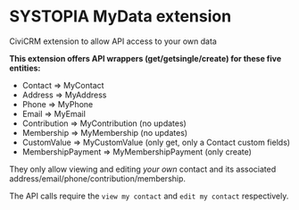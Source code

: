 # SYSTOPIA MyData extension
CiviCRM extension to allow API access to your own data

**This extension offers API wrappers (get/getsingle/create) for these five entities:**
 * Contact => MyContact
 * Address => MyAddress
 * Phone => MyPhone
 * Email => MyEmail
 * Contribution => MyContribution (no updates)
 * Membership => MyMembership (no updates)
 * CustomValue => MyCustomValue (only get, only a Contact custom fields)
 * MembershipPayment => MyMembershipPayment (only create)

They only allow viewing and editing *your own* contact and its associated address/email/phone/contribution/membership.

The API calls require the ``view my contact`` and ``edit my contact`` respectively.
